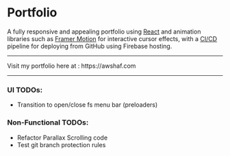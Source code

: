 # Portfolio

A fully responsive and appealing portfolio using <u>React</u> and animation libraries such as <u>Framer Motion</u> for interactive cursor effects, with a <u>CI/CD</u> pipeline for deploying from GitHub using Firebase hosting. 
<hr>
Visit my portfolio here at :  https://awshaf.com
<br>
<hr>

### UI TODOs:

- Transition to open/close fs menu bar (preloaders)

### Non-Functional TODOs:

- Refactor Parallax Scrolling code
- Test git branch protection rules
